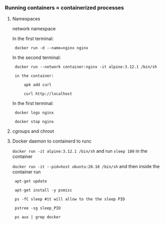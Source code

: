 ### Running containers = containerized processes

1. Namespaces

    network namespace

    In the first terminal:
        
        docker run -d --name=nginx nginx

    In the second terminal:

        docker run --network container:nginx -it alpine:3.12.1 /bin/sh

        in the container:

            apk add curl

            curl http://localhost

    In the first terminal:

        docker logs nginx

        docker stop nginx

2. cgroups and chroot

    

3. Docker daemon to containerd to runc

    `docker run -it alpine:3.12.1 /bin/sh` and run `sleep 180` in the container

    `docker run -it --pid=host ubuntu:20.10 /bin/sh` and then inside the container run

        apt-get update

        apt-get install -y psmisc

        ps -fC sleep #it will allow to the the sleep PID

        pstree -sg sleep_PID

        ps aux | grep docker




